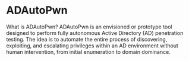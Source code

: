 # ADAutoPwn
What is ADAutoPwn? ADAutoPwn is an envisioned or prototype tool designed to perform fully autonomous Active Directory (AD) penetration testing. The idea is to automate the entire process of discovering, exploiting, and escalating privileges within an AD environment without human intervention, from initial enumeration to domain dominance.
